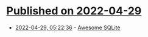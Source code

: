 # [Published on 2022-04-29](index.md)

* [2022-04-29, 05:22:36](https://news.ycombinator.com/item?id=31201731) - [Awesome SQLite](https://github.com/sqlsite/awesome-sqlite)
